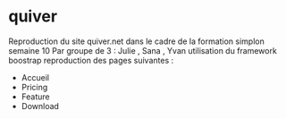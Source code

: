# quiver

Reproduction du site quiver.net dans le cadre de la formation simplon semaine 10
Par groupe de 3 : Julie , Sana , Yvan
utilisation du framework boostrap
 reproduction des pages suivantes :
- Accueil
- Pricing
- Feature
- Download
